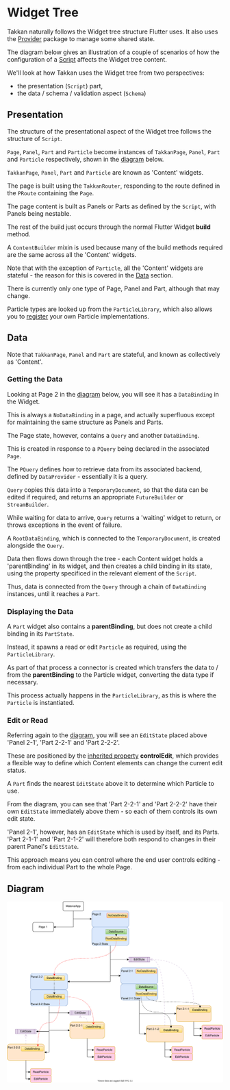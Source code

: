 # Widget Tree

Takkan naturally follows the Widget tree structure Flutter uses. It also uses the [Provider](https://pub.dev/packages/provider) package to manage some shared state.

The diagram below gives an illustration of a couple of scenarios of how the configuration of a [Script](takkan-script.md) affects the Widget tree content.

We'll look at how Takkan uses the Widget tree from two perspectives:
 
- the presentation (`Script`) part, 
- the data / schema / validation aspect (`Schema`)

## Presentation

The structure of the presentational aspect of the Widget tree follows the structure of `Script`.
  
`Page`, `Panel`, `Part` and `Particle` become instances of `TakkanPage`, `Panel`, `Part` and `Particle` respectively, shown in the [diagram](#diagram) below.

`TakkanPage`, `Panel`, `Part` and `Particle` are known as 'Content' widgets.

The page is built using the `TakkanRouter`, responding to the route defined in the `PRoute` containing the `Page`.

The page content is built as Panels or Parts as defined by the `Script`, with Panels being nestable.

The rest of the build just occurs through the normal Flutter Widget **build** method.

A `ContentBuilder` mixin is used because many of the build methods required are the same across all the 'Content' widgets.

Note that with the exception of `Particle`, all the 'Content' widgets are stateful - the reason for this is covered in the [Data](#data) section.

There is currently only one type of Page, Panel and Part, although that may change.

Particle types are looked up from the `ParticleLibrary`, which also allows you to [register](./libraries.md#registering-with-a-library) your own Particle implementations.


## Data

Note that `TakkanPage`, `Panel` and `Part` are stateful, and known as collectively as 'Content'.

### Getting the Data

Looking at Page 2 in the [diagram](#diagram) below, you will see it has a `DataBinding` in the Widget.

This is always a `NoDataBinding` in a page, and actually superfluous except for maintaining the same structure as Panels and Parts.

The Page state, however, contains a `Query` and another `DataBinding`.  

This is created in response to a `PQuery` being declared in the associated `Page`. 

The `PQuery` defines how to retrieve data from its associated backend, defined by `DataProvider` - essentially it is a query.

`Query` copies this data into a `TemporaryDocument`, so that the data can be edited if required, and returns an appropriate `FutureBuilder` or `StreamBuilder`.

While waiting for data to arrive, `Query` returns a 'waiting' widget to return, or throws exceptions in the event of failure.

A `RootDataBinding`, which is connected to the `TemporaryDocument`, is created alongside the `Query`.

Data then flows down through the tree - each Content widget holds a 'parentBinding' in its widget, and then creates a child binding in its state, using the property specificed in the relevant element of the `Script`.  

Thus, data is connected from the `Query` through a chain of `DataBinding` instances, until it reaches a `Part`.

### Displaying the Data

A `Part` widget also contains a **parentBinding**, but does not create a child binding in its `PartState`.

Instead, it spawns a read or edit `Particle` as required, using the `ParticleLibrary`.

As part of that process a connector is created which transfers the data to / from the **parentBinding** to the Particle widget, converting the data type if necessary.

This process actually happens in the `ParticleLibrary`, as this is where the `Particle` is instantiated.

### Edit or Read

Referring again to the [diagram](#diagram), you will see an `EditState` placed above 'Panel 2-1', 'Part 2-2-1' and 'Part 2-2-2'. 

These are positioned by the [inherited property](takkan-script.md#inherited-properties) **controlEdit**, which provides a flexible way to define which Content elements can change the current edit status.

A `Part` finds the nearest `EditState` above it to determine which Particle to use.

From the diagram, you can see that 'Part 2-2-1' and 'Part 2-2-2' have their own `EditState` immediately above them - so each of them controls its own edit state.

'Panel 2-1', however, has an `EditState` which is used by itself, and its Parts.  'Part 2-1-1' and 'Part 2-1-2' will therefore both respond to changes in their parent Panel's `EditState`.

This approach means you can control where the end user controls editing - from each individual Part to the whole Page.   
 

## Diagram

![overview diagram](../images/widget-tree.svg)




 